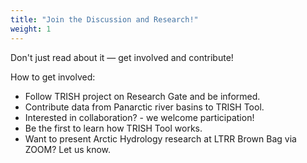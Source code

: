 ```yaml
---
title: "Join the Discussion and Research!"
weight: 1
---
```


Don't just read about it — get involved and contribute!

How to get involved:
* Follow TRISH project on Research Gate and be informed.
* Contribute data from Panarctic river basins to TRISH Tool.
* Interested in collaboration? - we welcome participation!
* Be the first to learn how TRISH Tool works.
* Want to present Arctic Hydrology research at LTRR Brown Bag via ZOOM? Let us know.
